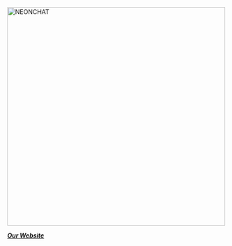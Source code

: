 <img src="images/neontoothlogo1.png" alt="NEONCHAT" width=500>

[***__Our Website__***](https://jowen-ster.github.io/FULLYHACKS_NEONCHAT/)

